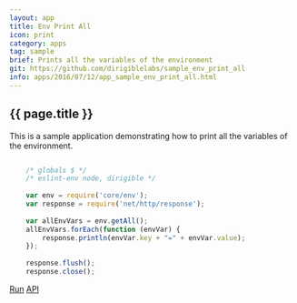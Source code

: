 ```yaml
---
layout: app
title: Env Print All
icon: print
category: apps
tag: sample
brief: Prints all the variables of the environment
git: https://github.com/dirigiblelabs/sample_env_print_all
info: apps/2016/07/12/app_sample_env_print_all.html
---
```


{{ page.title }}
---


This is a sample application demonstrating how to print all the variables of the environment.

```javascript

	/* globals $ */
	/* eslint-env node, dirigible */
	
	var env = require('core/env');
	var response = require('net/http/response');
	
	var allEnvVars = env.getAll();
	allEnvVars.forEach(function (envVar) {
		response.println(envVar.key + "=" + envVar.value);
	});
	
	response.flush();
	response.close();
```

<div class="btn-toolbar pull-right">
	<a class="btn btn-warning" href="http://dirigible.eclipse.org/services/ui/anonymous.html?git={{ page.git }}.git">Run</a>
	<a class="btn btn-info" href="http://www.dirigible.io/api/env.html">API</a>
</div>

<br><br>